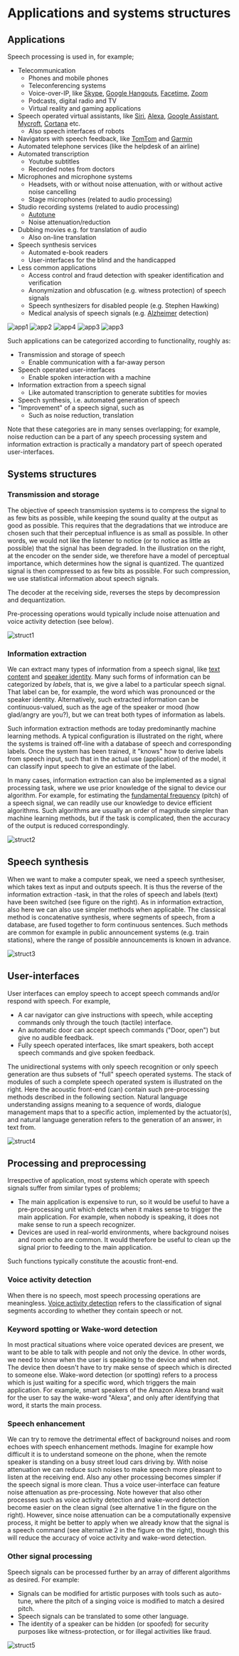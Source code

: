 # Applications and systems structures

## Applications

Speech processing is used in, for example;

-   Telecommunication  
    -   Phones and mobile phones
    -   Teleconferencing systems
    -   Voice-over-IP, like
        [Skype](https://en.wikipedia.org/wiki/Skype), [Google
        Hangouts](https://en.wikipedia.org/wiki/Google_Hangouts),
        [Facetime](https://en.wikipedia.org/wiki/FaceTime),
        [Zoom](https://en.wikipedia.org/wiki/Zoom_Video_Communications)
    -   Podcasts, digital radio and TV
    -   Virtual reality and gaming applications
-   Speech operated virtual assistants, like
    [Siri](https://en.wikipedia.org/wiki/Siri),
    [Alexa](https://en.wikipedia.org/wiki/Amazon_Alexa), [Google
    Assistant](https://en.wikipedia.org/wiki/Google_Assistant),
    [Mycroft](https://en.wikipedia.org/wiki/Mycroft_(software)),
    [Cortana](https://en.wikipedia.org/wiki/Cortana_%28software%29) etc.
    -   Also speech interfaces of robots
-   Navigators with speech feedback, like
    [TomTom](https://en.wikipedia.org/wiki/TomTom) and
    [Garmin](https://en.wikipedia.org/wiki/Garmin)
-   Automated telephone services (like the helpdesk of an airline)
-   Automated transcription
    -   Youtube subtitles
    -   Recorded notes from doctors
-   Microphones and microphone systems
    -   Headsets, with or without noise attenuation, with or without
        active noise cancelling
    -   Stage microphones (related to audio processing)
-   Studio recording systems (related to audio processing)  
    -   [Autotune](https://en.wikipedia.org/wiki/Auto-Tune)
    -   Noise attenuation/reduction
-   Dubbing movies e.g. for translation of audio
    -   Also on-line translation
-   Speech synthesis services
    -   Automated e-book readers
    -   User-interfaces for the blind and the handicapped
-   Less common applications  
    -   Access control and fraud detection with speaker identification
        and verification
    -   Anonymization and obfuscation (e.g. witness protection) of
        speech signals
    -   Speech synthesizers for disabled people (e.g. Stephen Hawking)
    -   Medical analysis of speech signals (e.g.
        [Alzheimer](https://en.wikipedia.org/wiki/Alzheimer%27s_disease)
        detection)

![app1](attachments/165138615.jpeg)
![app2](attachments/165138616.png)
![app4](attachments/165138617.png)
![app3](attachments/165138618.png)
![app3](attachments/165138684.png)


Such applications can be categorized according to functionality, roughly
as:

-   Transmission and storage of speech
    -   Enable communication with a far-away person
-   Speech operated user-interfaces
    -   Enable spoken interaction with a machine
-   Information extraction from a speech signal
    -   Like automated transcription to generate subtitles for movies
-   Speech synthesis, i.e. automated generation of speech
-   "Improvement" of a speech signal, such as  
    -   Such as noise reduction, translation

Note that these categories are in many senses overlapping; for example,
noise reduction can be a part of any speech processing system and
information extraction is practically a mandatory part of speech
operated user-interfaces.


## Systems structures

### Transmission and storage

The objective of speech transmission systems is to compress the signal
to as few bits as possible, while keeping the sound quality at the
output as good as possible. This requires that the degradations that we
introduce are chosen such that their perceptual influence is as small as
possible. In other words, we would not like the listener to notice (or
to notice as little as possible) that the signal has been degraded. In
the illustration on the right, at the encoder on the sender side, we
therefore have a model of perceptual importance, which determines how
the signal is quantized. The quantized signal is then compressed to as
few bits as possible. For such compression, we use statistical
information about speech signals.

The decoder at the receiving side, reverses the steps by decompression
and dequantization.

Pre-processing operations would typically include noise attenuation and
voice activity detection (see below).

![struct1](attachments/165138696.png)

  

### Information extraction

We can extract many types of information from a speech signal, like
[text content](content:asr) and [speaker
identity](content:sid). Many such forms of
information can be categorized by *labels*, that is, we give a label to
a particular speech signal. That label can be, for example, the word which
was pronounced or the speaker identity. Alternatively, such extracted
information can be continuous-valued, such as the age of the speaker or
mood (how glad/angry are you?), but we can treat both types of
information as labels.

Such information extraction methods are today predominantly machine
learning methods. A typical configuration is illustrated on the right,
where the systems is trained off-line with a database of speech and
corresponding labels. Once the system has been trained, it "knows" how
to derive labels from speech input, such that in the actual use
(application) of the model, it can classify input speech to give an
estimate of the label.

In many cases, information extraction can also be implemented as a
signal processing task, where we use prior knowledge of the signal to
device our algorithm. For example, for estimating the [fundamental
frequency](content:f0) (pitch) of a speech signal, we can
readily use our knowledge to device efficient algorithms. Such
algorithms are usually an order of magnitude simpler than machine
learning methods, but if the task is complicated, then the accuracy of the
output is reduced correspondingly.

![struct2](attachments/165138741.png)

## Speech synthesis

When we want to make a computer speak, we need a speech synthesiser,
which takes text as input and outputs speech. It is thus the reverse of
the information extraction -task, in that the roles of speech and labels
(text) have been switched (see figure on the right). As in information
extraction, also here we can also use simpler methods when applicable.
The classical method is concatenative synthesis, where segments of
speech, from a database, are fused together to form continuous
sentences. Such methods are common for example in public announcement
systems (e.g. train stations), where the range of possible announcements
is known in advance.

![struct3](attachments/165139247.png)


## User-interfaces

User interfaces can employ speech to accept speech commands and/or
respond with speech. For example,

-   A car navigator can give instructions with speech, while accepting
    commands only through the touch (tactile) interface.
-   An automatic door can accept speech commands ("Door, open") but give
    no audible feedback.
-   Fully speech operated interfaces, like smart speakers, both accept
    speech commands and give spoken feedback.

The unidirectional systems with only speech recognition or only speech
generation are thus subsets of "full" speech operated systems. The stack
of modules of such a complete speech operated system is illustrated on
the right. Here the acoustic front-end (can) contain such pre-processing
methods described in the following section. Natural language
understanding assigns meaning to a sequence of words, dialogue
management maps that to a specific action, implemented by the
actuator(s), and natural language generation refers to the generation of
an answer, in text from.

![struct4](attachments/165139542.png)

## Processing and preprocessing

Irrespective of application, most systems which operate with speech
signals suffer from similar types of problems;

-   The main application is expensive to run, so it would be useful to
    have a pre-processing unit which detects when it makes sense to
    trigger the main application. For example, when nobody is speaking,
    it does not make sense to run a speech recognizer.
-   Devices are used in real-world environments, where background noises
    and room echo are common. It would therefore be useful to clean up
    the signal prior to feeding to the main application.

Such functions typically constitute the acoustic front-end.

### Voice activity detection

When there is no speech, most speech processing operations are
meaningless. [Voice activity detection](content:vad)
refers to the classification of signal segments according to whether
they contain speech or not.

### Keyword spotting or Wake-word detection

In most practical situations where voice operated devices are present,
we want to be able to talk with people and not only the device. In other
words, we need to know when the user is speaking to the device and when
not. The device then doesn't have to try make sense of speech which is
directed to someone else. Wake-word detection (or spotting) refers to a
process which is just waiting for a specific word, which triggers the
main application. For example, smart speakers of the Amazon Alexa brand
wait for the user to say the wake-word "Alexa", and only after
identifying that word, it starts the main process.

### Speech enhancement

We can try to remove the detrimental effect of background noises and
room echoes with speech enhancement methods. Imagine for example how
difficult it is to understand someone on the phone, when the remote
speaker is standing on a busy street loud cars driving by. With noise
attenuation we can reduce such noises to make speech more pleasant to
listen at the receiving end. Also any other processing becomes simpler
if the speech signal is more clean. Thus a voice user-interface can
feature noise attenuation as pre-processing. Note however that also
other processes such as voice activity detection and wake-word detection
become easier on the clean signal (see alternative 1 in the figure on
the right). However, since noise attenuation can be a computationally
expensive process, it might be better to apply when we already know that
the signal is a speech command (see alternative 2 in the figure on the
right), though this will reduce the accuracy of voice activity and
wake-word detection.

### Other signal processing

Speech signals can be processed further by an array of different
algorithms as desired. For example:

-   Signals can be modified for artistic purposes with tools such as
    auto-tune, where the pitch of a singing voice is modified to match a
    desired pitch.
-   Speech signals can be translated to some other language.
-   The identity of a speaker can be hidden (or spoofed) for security
    purposes like witness-protection, or for illegal activities like
    fraud.

 
![struct5](attachments/165139583.png)
